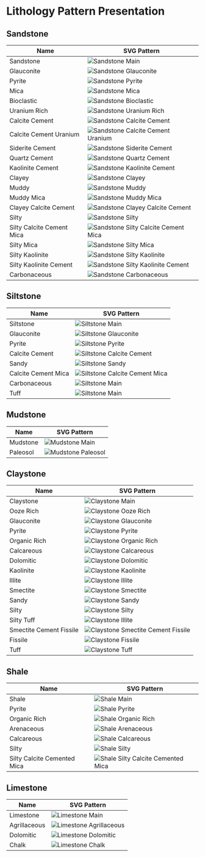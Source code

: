 # Lithology Pattern Presentation

## Sandstone

| Name                      | SVG Pattern                                                    |
| ------------------------- | -------------------------------------------------------------- |
| Sandstone                 | ![Sandstone Main](./assets/svg/30000.svg)                      |
| Glauconite                | ![Sandstone Glauconite](./assets/svg/30017.svg)                |
| Pyrite                    | ![Sandstone Pyrite](./assets/svg/30019.svg)                    |
| Mica                      | ![Sandstone Mica](./assets/svg/30021.svg)                      |
| Bioclastic                | ![Sandstone Bioclastic](./assets/svg/30031.svg)                |
| Uranium Rich              | ![Sandstone Uranium Rich](./assets/svg/30066.svg)              |
| Calcite Cement            | ![Sandstone Calcite Cement](./assets/svg/30100.svg)            |
| Calcite Cement Uranium    | ![Sandstone Calcite Cement Uranium](./assets/svg/30166.svg)    |
| Siderite Cement           | ![Sandstone Siderite Cement](./assets/svg/30300.svg)           |
| Quartz Cement             | ![Sandstone Quartz Cement](./assets/svg/30400.svg)             |
| Kaolinite Cement          | ![Sandstone Kaolinite Cement](./assets/svg/30500.svg)          |
| Clayey                    | ![Sandstone Clayey](./assets/svg/31000.svg)                    |
| Muddy                     | ![Sandstone Muddy](./assets/svg/32000.svg)                     |
| Muddy Mica                | ![Sandstone Muddy Mica](./assets/svg/32021.svg)                |
| Clayey Calcite Cement     | ![Sandstone Clayey Calcite Cement](./assets/svg/32100.svg)     |
| Silty                     | ![Sandstone Silty](./assets/svg/33000.svg)                     |
| Silty Calcite Cement Mica | ![Sandstone Silty Calcite Cement Mica](./assets/svg/33121.svg) |
| Silty Mica                | ![Sandstone Silty Mica](./assets/svg/33021.svg)                |
| Silty Kaolinite           | ![Sandstone Silty Kaolinite](./assets/svg/33022.svg)           |
| Silty Kaolinite Cement    | ![Sandstone Silty Kaolinite Cement](./assets/svg/33500.svg)    |
| Carbonaceous              | ![Sandstone Carbonaceous](./assets/svg/30023.svg)              |

## Siltstone

| Name                | SVG Pattern                                              |
| ------------------- | -------------------------------------------------------- |
| Siltstone           | ![Siltstone Main](./assets/svg/40000.svg)                |
| Glauconite          | ![Siltstone Glauconite](./assets/svg/40017.svg)          |
| Pyrite              | ![Siltstone Pyrite](./assets/svg/40019.svg)              |
| Calcite Cement      | ![Siltstone Calcite Cement](./assets/svg/40100.svg)      |
| Sandy               | ![Siltstone Sandy](./assets/svg/41000.svg)               |
| Calcite Cement Mica | ![Siltstone Calcite Cement Mica](./assets/svg/40121.svg) |
| Carbonaceous        | ![Siltstone Main](./assets/svg/40023.svg)                |
| Tuff                | ![Siltstone Main](./assets/svg/40015.svg)                |

## Mudstone

| Name     | SVG Pattern                                  |
| -------- | -------------------------------------------- |
| Mudstone | ![Mudstone Main](./assets/svg/50000.svg)     |
| Paleosol | ![Mudstone Paleosol](./assets/svg/50090.svg) |

## Claystone

| Name                    | SVG Pattern                                                  |
| ----------------------- | ------------------------------------------------------------ |
| Claystone               | ![Claystone Main](./assets/svg/60000.svg)                    |
| Ooze Rich               | ![Claystone Ooze Rich](./assets/svg/60014.svg)               |
| Glauconite              | ![Claystone Glauconite](./assets/svg/60017.svg)              |
| Pyrite                  | ![Claystone Pyrite](./assets/svg/60019.svg)                  |
| Organic Rich            | ![Claystone Organic Rich](./assets/svg/60023.svg)            |
| Calcareous              | ![Claystone Calcareous](./assets/svg/60100.svg)              |
| Dolomitic               | ![Claystone Dolomitic](./assets/svg/60200.svg)               |
| Kaolinite               | ![Claystone Kaolinite](./assets/svg/60500.svg)               |
| Illite                  | ![Claystone Illite](./assets/svg/60600.svg)                  |
| Smectite                | ![Claystone Smectite](./assets/svg/60700.svg)                |
| Sandy                   | ![Claystone Sandy](./assets/svg/61000.svg)                   |
| Silty                   | ![Claystone Silty](./assets/svg/62000.svg)                   |
| Silty Tuff              | ![Claystone Illite](./assets/svg/62015.svg)                  |
| Smectite Cement Fissile | ![Claystone Smectite Cement Fissile](./assets/svg/60738.svg) |
| Fissile                 | ![Claystone Fissile](./assets/svg/60038.svg)                 |
| Tuff                    | ![Claystone Tuff](./assets/svg/60015.svg)                    |

## Shale

| Name                        | SVG Pattern                                                  |
| --------------------------- | ------------------------------------------------------------ |
| Shale                       | ![Shale Main](./assets/svg/65000.svg)                        |
| Pyrite                      | ![Shale Pyrite](./assets/svg/65019.svg)                      |
| Organic Rich                | ![Shale Organic Rich](./assets/svg/65023.svg)                |
| Arenaceous                  | ![Shale Arenaceous](./assets/svg/65030.svg)                  |
| Calcareous                  | ![Shale Calcareous](./assets/svg/65100.svg)                  |
| Silty                       | ![Shale Silty](./assets/svg/66000.svg)                       |
| Silty Calcite Cemented Mica | ![Shale Silty Calcite Cemented Mica](./assets/svg/65121.svg) |

## Limestone

| Name         | SVG Pattern                                       |
| ------------ | ------------------------------------------------- |
| Limestone    | ![Limestone Main](./assets/svg/70000.svg)         |
| Agrillaceous | ![Limestone Agrillaceous](./assets/svg/70026.svg) |
| Dolomitic    | ![Limestone Dolomitic](./assets/svg/72000.svg)    |
| Chalk        | ![Limestone Chalk](./assets/svg/78000.svg)        |
